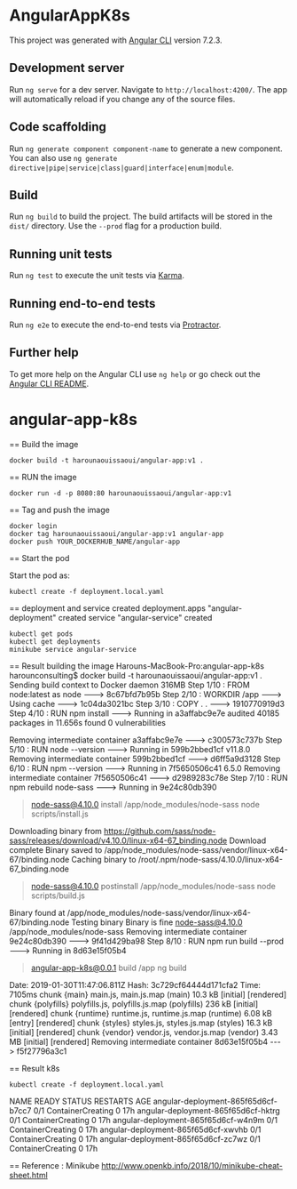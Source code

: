 # AngularAppK8s

This project was generated with [Angular CLI](https://github.com/angular/angular-cli) version 7.2.3.

## Development server

Run `ng serve` for a dev server. Navigate to `http://localhost:4200/`. The app will automatically reload if you change any of the source files.

## Code scaffolding

Run `ng generate component component-name` to generate a new component. You can also use `ng generate directive|pipe|service|class|guard|interface|enum|module`.

## Build

Run `ng build` to build the project. The build artifacts will be stored in the `dist/` directory. Use the `--prod` flag for a production build.

## Running unit tests

Run `ng test` to execute the unit tests via [Karma](https://karma-runner.github.io).

## Running end-to-end tests

Run `ng e2e` to execute the end-to-end tests via [Protractor](http://www.protractortest.org/).

## Further help

To get more help on the Angular CLI use `ng help` or go check out the [Angular CLI README](https://github.com/angular/angular-cli/blob/master/README.md).
# angular-app-k8s
== Build the image

```console
docker build -t harounaouissaoui/angular-app:v1 .
```

== RUN the image
```console
docker run -d -p 8080:80 harounaouissaoui/angular-app:v1
```

== Tag and push the image
```console
docker login
docker tag harounaouissaoui/angular-app:v1 angular-app
docker push YOUR_DOCKERHUB_NAME/angular-app
```

== Start the pod

Start the pod as:

```console
kubectl create -f deployment.local.yaml
```
== deployment and service created
deployment.apps "angular-deployment" created
service "angular-service" created
```console 
kubectl get pods
kubectl get deployments
minikube service angular-service
```

== Result building the image
Harouns-MacBook-Pro:angular-app-k8s harounconsulting$ docker build -t harounaouissaoui/angular-app:v1 .
Sending build context to Docker daemon    316MB
Step 1/10 : FROM node:latest as node
 ---> 8c67bfd7b95b
Step 2/10 : WORKDIR /app
 ---> Using cache
 ---> 1c04da3021bc
Step 3/10 : COPY . .
 ---> 1910770919d3
Step 4/10 : RUN npm install
 ---> Running in a3affabc9e7e
audited 40185 packages in 11.656s
found 0 vulnerabilities

Removing intermediate container a3affabc9e7e
 ---> c300573c737b
Step 5/10 : RUN node --version
 ---> Running in 599b2bbed1cf
v11.8.0
Removing intermediate container 599b2bbed1cf
 ---> d6ff5a9d3128
Step 6/10 : RUN npm --version
 ---> Running in 7f5650506c41
6.5.0
Removing intermediate container 7f5650506c41
 ---> d2989283c78e
Step 7/10 : RUN npm rebuild node-sass
 ---> Running in 9e24c80db390

> node-sass@4.10.0 install /app/node_modules/node-sass
> node scripts/install.js

Downloading binary from https://github.com/sass/node-sass/releases/download/v4.10.0/linux-x64-67_binding.node
Download complete
Binary saved to /app/node_modules/node-sass/vendor/linux-x64-67/binding.node
Caching binary to /root/.npm/node-sass/4.10.0/linux-x64-67_binding.node

> node-sass@4.10.0 postinstall /app/node_modules/node-sass
> node scripts/build.js

Binary found at /app/node_modules/node-sass/vendor/linux-x64-67/binding.node
Testing binary
Binary is fine
node-sass@4.10.0 /app/node_modules/node-sass
Removing intermediate container 9e24c80db390
 ---> 9f41d429ba98
Step 8/10 : RUN npm run build --prod
 ---> Running in 8d63e15f05b4

> angular-app-k8s@0.0.1 build /app
> ng build


Date: 2019-01-30T11:47:06.811Z
Hash: 3c729cf64444d171cfa2
Time: 7105ms
chunk {main} main.js, main.js.map (main) 10.3 kB [initial] [rendered]
chunk {polyfills} polyfills.js, polyfills.js.map (polyfills) 236 kB [initial] [rendered]
chunk {runtime} runtime.js, runtime.js.map (runtime) 6.08 kB [entry] [rendered]
chunk {styles} styles.js, styles.js.map (styles) 16.3 kB [initial] [rendered]
chunk {vendor} vendor.js, vendor.js.map (vendor) 3.43 MB [initial] [rendered]
Removing intermediate container 8d63e15f05b4
 ---> f5f27796a3c1

== Result k8s

```console 
kubectl create -f deployment.local.yaml
```

NAME                                  READY     STATUS              RESTARTS   AGE
angular-deployment-865f65d6cf-b7cc7   0/1       ContainerCreating   0          17h
angular-deployment-865f65d6cf-hktrg   0/1       ContainerCreating   0          17h
angular-deployment-865f65d6cf-w4n9m   0/1       ContainerCreating   0          17h
angular-deployment-865f65d6cf-xwvhb   0/1       ContainerCreating   0          17h
angular-deployment-865f65d6cf-zc7wz   0/1       ContainerCreating   0          17h


== Reference : Minikube 
http://www.openkb.info/2018/10/minikube-cheat-sheet.html
